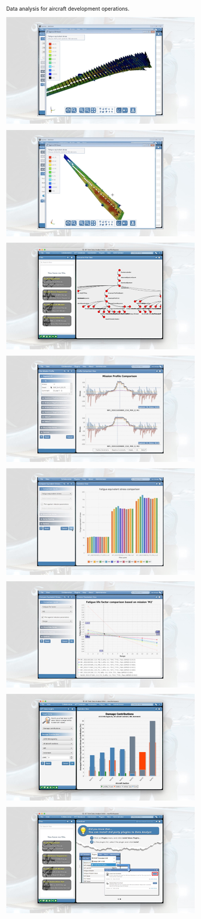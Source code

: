 Data analysis for aircraft development operations.

[![Screen 1](screen1.jpg)]()

[![Screen 2](screen2.jpg)]()

[![Screen 3](screen3.jpg)]()

[![Screen 4](screen4.jpg)]()

[![Screen 5](screen5.jpg)]()

[![Screen 6](screen6.jpg)]()

[![Screen 7](screen7.jpg)]()

[![Screen 8](screen8.jpg)]()